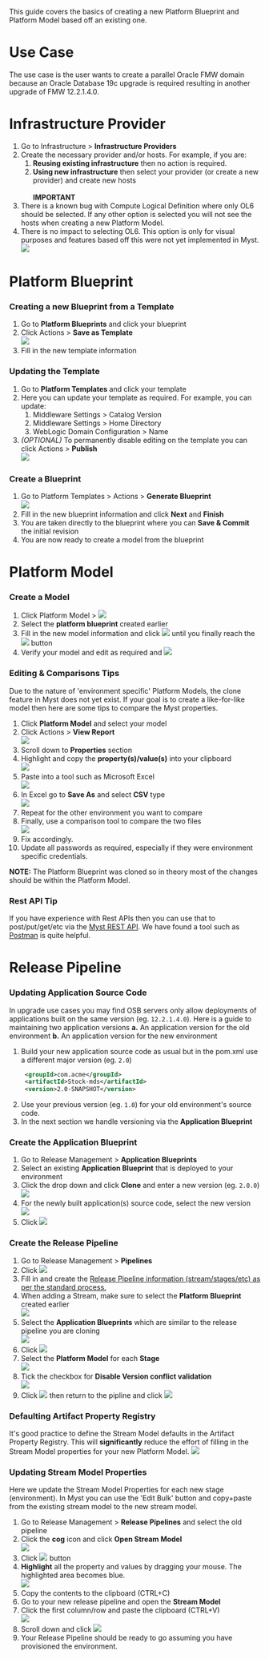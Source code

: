 This guide covers the basics of creating a new Platform Blueprint and Platform Model based off an existing one.

# Use Case
The use case is the user wants to create a parallel Oracle FMW domain because an Oracle Database 19c upgrade is required resulting in another upgrade of FMW 12.2.1.4.0.


# Infrastructure Provider
1. Go to Infrastructure > **Infrastructure Providers**
2. Create the necessary provider and/or hosts. For example, if you are:
	1. **Reusing existing infrastructure** then no action is required.
	2. **Using new infrastructure** then select your provider (or create a new provider) and create new hosts<br><br>
**IMPORTANT**
1. There is a known bug with Compute Logical Definition where only OL6 should be selected. If any other option is selected you will not see the hosts when creating a new Platform Model.
2. There is no impact to selecting OL6. This option is only for visual purposes and features based off this were not yet implemented in Myst.<br> ![](img/infrastructure_host.png)


# Platform Blueprint
### Creating a new Blueprint from a Template
1. Go to **Platform Blueprints** and click your blueprint
2. Click Actions > **Save as Template** <br> ![](img/template-save.png)
3. Fill in the new template information

### Updating the Template
1. Go to **Platform Templates** and click your template
2. Here you can update your template as required. For example, you can update:
	1. Middleware Settings > Catalog Version
	2. Middleware Settings > Home Directory
	3. WebLogic Domain Configuration > Name
3. *(OPTIONAL)* To permanently disable editing on the template you can click Actions > **Publish** <br> ![](img/template-publish.png)


### Create a Blueprint
1. Go to Platform Templates > Actions > **Generate Blueprint** <br> ![](img/template-generate-blueprint.png)
2. Fill in the new blueprint information and click **Next** and **Finish**
3. You are taken directly to the blueprint where you can **Save & Commit** the initial revision
4. You are now ready to create a model from the blueprint


# Platform Model
### Create a Model
1. Click Platform Model > ![](img/create-new.png)
2. Select the **platform blueprint** created earlier
3. Fill in the new model information and click ![](img/next.png) until you finally reach the ![](img/finish.png) button
4. Verify your model and edit as required and ![](img/savecommit.png)

### Editing & Comparisons Tips
Due to the nature of 'environment specific' Platform Models, the clone feature in Myst does not yet exist. If your goal is to create a like-for-like model then here are some tips to compare the Myst properties.

1. Click **Platform Model** and select your model
2. Click Actions > **View Report** <br>![](img/model-view-report.png)
3. Scroll down to **Properties** section
4. Highlight and copy the **property(s)/value(s)** into your clipboard <br>![](img/model-compare-properties.png)
5. Paste into a tool such as Microsoft Excel <br>![](img/model-excel.png)
6. In Excel go to **Save As** and select **CSV** type <br>![](img/model-excel-csv.png)
7. Repeat for the other environment you want to compare
8. Finally, use a comparison tool to compare the two files <br>![](img/model-compare-final.png)
9. Fix accordingly.
10. Update all passwords as required, especially if they were environment specific credentials.

**NOTE:** The Platform Blueprint was cloned so in theory most of the changes should be within the Platform Model.

### Rest API Tip
If you have experience with Rest APIs then you can use that to post/put/get/etc via the [Myst REST API](https://help.mystsoftware.com/?q=rest+api). We have found a tool such as [Postman](https://www.postman.com/) is quite helpful.


# Release Pipeline
### Updating Application Source Code
In upgrade use cases you may find OSB servers only allow deployments of applications built on the same version (eg. `12.2.1.4.0`). Here is a guide to maintaining two application versions
**a.** An application version for the old environment
**b.** An application version for the new environment

1. Build your new application source code as usual but in the pom.xml use a different major version (eg. `2.0`)
   ```xml
    <groupId>com.acme</groupId>
    <artifactId>Stock-mds</artifactId>
    <version>2.0-SNAPSHOT</version>
   ```
3. Use your previous version (eg. `1.0`) for your old environment's source code.
4. In the next section we handle versioning via the **Application Blueprint**


### Create the Application Blueprint
1. Go to Release Management > **Application Blueprints**
2. Select an existing **Application Blueprint** that is deployed to your environment
3. Click the drop down and click **Clone** and enter a new version (eg. `2.0.0`) <br>![](img/release-clone-abp.png)
4. For the newly built application(s) source code, select the new version <br>![](img/release-abp.png)
5. Click ![](img/save.png)


### Create the Release Pipeline
1. Go to Release Management > **Pipelines**
2. Click ![](img/create-new.png)
3. Fill in and create the [Release Pipeline information (stream/stages/etc) as per the standard process.](https://userguide.mystsoftware.com/release/pipeline/)
4. When adding a Stream, make sure to select the **Platform Blueprint** created earlier <br>![](img/release-stream-creation.png)
5. Select the **Application Blueprints** which are similar to the release pipeline you are cloning <br>![](img/release-stream-abp.png)
6. Click ![](img/save.png)
7. Select the **Platform Model** for each **Stage** <br>![](img/release-stream-platform-model.png)
8. Tick the checkbox for **Disable Version conflict validation** <br>![](img/release-conflict-validation.png)
9. Click ![](img/save.png) then return to the pipline and click ![](img/release-save-activate.png)


### Defaulting Artifact Property Registry
It's good practice to define the Stream Model defaults in the Artifact Property Registry. This will **significantly** reduce the effort of filling in the Stream Model properties for your new Platform Model.
![](img/release-artifact-property-registry-defaults.png)


### Updating Stream Model Properties
Here we update the Stream Model Properties for each new stage (environment). In Myst you can use the 'Edit Bulk' button and copy+paste from the existing stream model to the new stream model.

1. Go to Release Management > **Release Pipelines** and select the old pipeline
2. Click the **cog** icon and click **Open Stream Model** <br>![](img/release-stream-old.png)
3. Click ![](img/release-edit-bulk.png) button
4. **Highlight** all the property and values by dragging your mouse. The highlighted area becomes blue. <br>![](img/release-stream-old-copy.png)
5. Copy the contents to the clipboard (CTRL+C)
6. Go to your new release pipeline and open the **Stream Model**
7. Click the first column/row and paste the clipboard (CTRL+V) <br>![](img/release-stream-new.png)
8. Scroll down and click ![](img/release-edit-bulk-save.png)
9. Your Release Pipeline should be ready to go assuming you have provisioned the environment.

